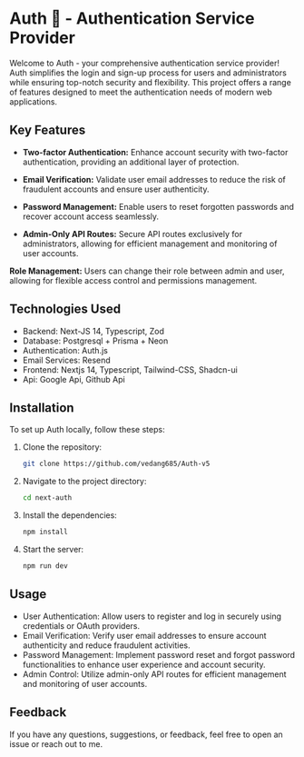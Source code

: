 # Auth 🔐 - Authentication Service Provider

Welcome to Auth - your comprehensive authentication service provider! Auth simplifies the login and sign-up process for users and administrators while ensuring top-notch security and flexibility. This project offers a range of features designed to meet the authentication needs of modern web applications.

## Key Features

- **Two-factor Authentication:** Enhance account security with two-factor authentication, providing an additional layer of protection.
  
- **Email Verification:** Validate user email addresses to reduce the risk of fraudulent accounts and ensure user authenticity.
  
- **Password Management:** Enable users to reset forgotten passwords and recover account access seamlessly.

- **Admin-Only API Routes:** Secure API routes exclusively for administrators, allowing for efficient management and monitoring of user accounts.

**Role Management:** Users can change their role between admin and user, allowing for flexible access control and permissions management.

## Technologies Used

- Backend: Next-JS 14, Typescript, Zod
- Database: Postgresql + Prisma + Neon 
- Authentication: Auth.js
- Email Services: Resend
- Frontend: Nextjs 14, Typescript, Tailwind-CSS, Shadcn-ui
- Api: Google Api, Github Api

## Installation

To set up Auth locally, follow these steps:

1. Clone the repository:

   ```bash
   git clone https://github.com/vedang685/Auth-v5

2. Navigate to the project directory:

   ```bash
   cd next-auth

3. Install the dependencies:

   ```bash
   npm install

4. Start the server:

   ```bash
   npm run dev

## Usage

- User Authentication: Allow users to register and log in securely using credentials or OAuth providers.
- Email Verification: Verify user email addresses to ensure account authenticity and reduce fraudulent activities.
- Password Management: Implement password reset and forgot password functionalities to enhance user experience and account security.
- Admin Control: Utilize admin-only API routes for efficient management and monitoring of user accounts.

## Feedback
If you have any questions, suggestions, or feedback, feel free to open an issue or reach out to me.
